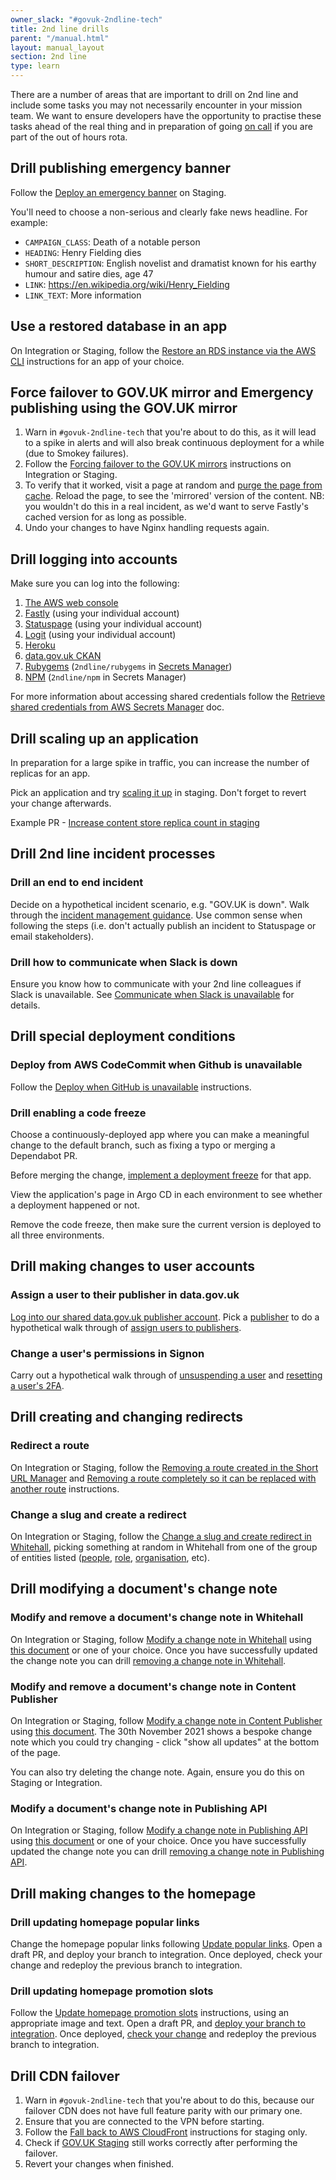 ```yaml
---
owner_slack: "#govuk-2ndline-tech"
title: 2nd line drills
parent: "/manual.html"
layout: manual_layout
section: 2nd line
type: learn
---
```


There are a number of areas that are important to drill on 2nd line and include some tasks you may not necessarily encounter in your mission team. We want to ensure developers have the opportunity to practise these tasks ahead of the real thing and in preparation of going [on call](/manual/on-call.html) if you are part of the out of hours rota.

## Drill publishing emergency banner

Follow the [Deploy an emergency banner](/manual/emergency-publishing.html) on Staging.

You'll need to choose a non-serious and clearly fake news headline. For example:

- `CAMPAIGN_CLASS`: Death of a notable person
- `HEADING`: Henry Fielding dies
- `SHORT_DESCRIPTION`: English novelist and dramatist known for his earthy humour and satire dies, age 47
- `LINK`: https://en.wikipedia.org/wiki/Henry_Fielding
- `LINK_TEXT`: More information

## Use a restored database in an app

On Integration or Staging, follow the [Restore an RDS instance via the AWS CLI](/manual/howto-backup-and-restore-in-aws-rds.html#restore-an-rds-instance-via-the-aws-cli) instructions for an app of your choice.

## Force failover to GOV.UK mirror and Emergency publishing using the GOV.UK mirror

1. Warn in `#govuk-2ndline-tech` that you're about to do this, as it will lead to a spike in alerts and will also break continuous deployment for a while (due to Smokey failures).
1. Follow the [Forcing failover to the GOV.UK mirrors](/manual/fall-back-to-mirror.html#forcing-failover-to-the-gov-uk-mirrors) instructions on Integration or Staging.
1. To verify that it worked, visit a page at random and [purge the page from cache](/manual/purge-cache.html). Reload the page, to see the 'mirrored' version of the content. NB: you wouldn't do this in a real incident, as we'd want to serve Fastly's cached version for as long as possible.
1. Undo your changes to have Nginx handling requests again.

## Drill logging into accounts

Make sure you can log into the following:

1. [The AWS web console](/manual/common-aws-tasks-for-2nd-line-support.html#logging-into-aws)
1. [Fastly](https://manage.fastly.com/) (using your individual account)
1. [Statuspage](https://manage.statuspage.io/login) (using your individual account)
1. [Logit](https://dashboard.logit.io/sign-in) (using your individual account)
1. [Heroku](/manual/heroku.html)
1. [data.gov.uk CKAN](/manual/data-gov-uk-2nd-line.html)
1. [Rubygems](https://rubygems.org/sign_in) (`2ndline/rubygems` in [Secrets Manager](secrets-manager.html))
1. [NPM](https://www.npmjs.com/login) (`2ndline/npm` in Secrets Manager)

For more information about accessing shared credentials follow the [Retrieve shared credentials from AWS Secrets Manager](secrets-manager.html) doc.

## Drill scaling up an application

In preparation for a large spike in traffic, you can increase the number of replicas for an app.

Pick an application and try [scaling it up](/kubernetes/manage-app/scale-app/) in staging. Don't forget to revert your change afterwards.

Example PR - [Increase content store replica count in staging](https://github.com/alphagov/govuk-helm-charts/pull/1254)

## Drill 2nd line incident processes

### Drill an end to end incident

Decide on a hypothetical incident scenario, e.g. "GOV.UK is down".
Walk through the [incident management guidance](/manual/incident-management-guidance.html).
Use common sense when following the steps (i.e. don't actually publish an incident to Statuspage or email stakeholders).

### Drill how to communicate when Slack is down

Ensure you know how to communicate with your 2nd line colleagues if Slack is unavailable.
See [Communicate when Slack is unavailable](/manual/slack-unavailable.html#2nd-line-google-space) for details.

## Drill special deployment conditions

### Deploy from AWS CodeCommit when Github is unavailable

Follow the [Deploy when GitHub is unavailable](/manual/github-unavailable.html#create-and-deploy-an-image-to-ecr) instructions.

### Drill enabling a code freeze

Choose a continuously-deployed app where you can make a meaningful change to the default branch, such as fixing a typo or merging a Dependabot PR.

Before merging the change, [implement a deployment freeze](/manual/development-pipeline.html#check-for-or-implement-a-deploy-freeze) for that app.

View the application's page in Argo CD in each environment to see whether a deployment happened or not.

Remove the code freeze, then make sure the current version is deployed to all three environments.

## Drill making changes to user accounts

### Assign a user to their publisher in data.gov.uk

[Log into our shared data.gov.uk publisher account](/manual/data-gov-uk-2nd-line.html#logging-into-the-publisher). Pick a [publisher](https://ckan.publishing.service.gov.uk/organization) to do a hypothetical walk through of [assign users to publishers](/manual/data-gov-uk-2nd-line.html#assigning-users-to-publishers-setting-user-permissions).

### Change a user's permissions in Signon

Carry out a hypothetical walk through of [unsuspending a user](/manual/manage-sign-on-accounts#unsuspending-a-user) and [resetting a user's 2FA](/manual/manage-sign-on-accounts#resetting-a-users-2fa).

## Drill creating and changing redirects

### Redirect a route

On Integration or Staging, follow the [Removing a route created in the Short URL Manager](/manual/redirect-routes.html#removing-a-route-created-in-the-short-url-manager) and [Removing a route completely so it can be replaced with another route](/manual/redirect-routes.html#removing-a-route-completely-so-it-can-be-replaced-with-another-route) instructions.

### Change a slug and create a redirect

On Integration or Staging, follow the [Change a slug and create redirect in Whitehall](/manual/howto-change-slug-and-create-redirect.html), picking something
at random in Whitehall from one of the group of entities listed ([people](https://whitehall-admin.publishing.service.gov.uk/government/admin/people), [role](https://whitehall-admin.publishing.service.gov.uk/government/admin/roles), [organisation](https://whitehall-admin.publishing.service.gov.uk/government/admin/organisations), etc).

## Drill modifying a document's change note

### Modify and remove a document's change note in Whitehall

On Integration or Staging, follow [Modify a change note in Whitehall](/manual/howto-modify-change-note.html#whitehall) using [this document](https://www.staging.publishing.service.gov.uk/guidance/deer-keepers-tagging-deer-and-reporting-their-movements) or one of your choice.
Once you have successfully updated the change note you can drill [removing a change note in Whitehall](/manual/howto-remove-change-note.html#whitehall).

### Modify and remove a document's change note in Content Publisher

On Integration or Staging, follow [Modify a change note in Content Publisher](/manual/howto-modify-change-note.html#content-publisher) using [this document](https://www.staging.publishing.service.gov.uk/government/news/cold-weather-alert-issued-by-ukhsa). The 30th November 2021 shows a bespoke change note which you could try changing - click "show all updates" at the bottom of the page.

You can also try deleting the change note. Again, ensure you do this on Staging or Integration.

### Modify a document's change note in Publishing API

On Integration or Staging, follow [Modify a change note in Publishing API](/manual/howto-modify-change-note.html#publishing-api) using [this document](https://www.staging.publishing.service.gov.uk/guidance/deer-keepers-tagging-deer-and-reporting-their-movements) or one of your choice.
Once you have successfully updated the change note you can drill [removing a change note in Publishing API](/manual/howto-remove-change-note.html#other-apps).

## Drill making changes to the homepage

### Drill updating homepage popular links

Change the homepage popular links following [Update popular links](/manual/update_popular_links.html). Open a draft PR, and deploy your branch to integration. Once deployed, check your change and redeploy the previous branch to integration.

### Drill updating homepage promotion slots

Follow the [Update homepage promotion slots](/repos/frontend/update-homepage-promotion-slots.html) instructions, using an appropriate image and text.
Open a draft PR, and [deploy your branch to integration](https://deploy.integration.publishing.service.gov.uk/job/Deploy_App/).
Once deployed, [check your change](https://www-origin.integration.govuk.digital/) and redeploy the previous branch to integration.

## Drill CDN failover

1. Warn in `#govuk-2ndline-tech` that you're about to do this, because our failover CDN does not have full feature parity with our primary one.
1. Ensure that you are connected to the VPN before starting.
1. Follow the [Fall back to AWS CloudFront](/manual/fall-back-to-aws-cloudfront.html) instructions for staging only.
1. Check if [GOV.UK Staging](https://www.staging.publishing.service.gov.uk) still works correctly after performing the failover.
1. Revert your changes when finished.
